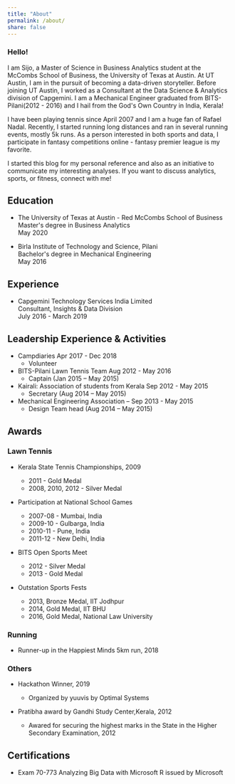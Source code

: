 ```yaml
---
title: "About"
permalink: /about/
share: false
---
```


### Hello! 

I am Sijo, a Master of Science in Business Analytics student at the McCombs School of Business, the University of Texas at Austin. 
At UT Austin, I am in the pursuit of becoming a data-driven storyteller. Before joining UT Austin, I worked as a Consultant at the Data Science & 
Analytics division of Capgemini. I am a Mechanical Engineer graduated from BITS-Pilani(2012 - 2016) and I hail from the God's Own Country in India, Kerala!  

I have been playing tennis since April 2007 and I am a huge fan of Rafael Nadal. Recently, I started running long distances and ran in several 
running events, mostly 5k runs. As a person interested in both sports and data, I participate in fantasy competitions online - fantasy premier league 
is my favorite. 

I started this blog for my personal reference and also as an initiative to communicate my interesting analyses. If you want to discuss analytics, 
sports, or fitness, connect with me! 

## Education

- The University of Texas at Austin - Red McCombs School of Business <br />
Master's degree in Business Analytics <br />
May 2020 <br />

- Birla Institute of Technology and Science, Pilani <br />
Bachelor's degree in Mechanical Engineering <br />
May 2016 <br />

## Experience

- Capgemini Technology Services India Limited <br />
Consultant, Insights & Data Division <br />
July 2016 - March 2019 <br />


## Leadership Experience & Activities

- Campdiaries Apr 2017 - Dec 2018
	* Volunteer 
- BITS-Pilani Lawn Tennis Team Aug 2012 - May 2016
	* Captain (Jan 2015 – May 2015) 
-  Kairali: Association of students from Kerala  Sep 2012 - May 2015
	* Secretary (Aug 2014 – May 2015)
-  Mechanical Engineering Association – Sep 2013 - May 2015
	* Design Team head (Aug 2014 – May 2015) 


## Awards

### Lawn Tennis 
- Kerala State Tennis Championships, 2009 <br />
	* 2011 - Gold Medal <br />
	* 2008, 2010, 2012 - Silver Medal <br />


- Participation at National School Games<br />
	* 2007-08 - Mumbai, India <br />
	* 2009-10 - Gulbarga, India <br />
	* 2010-11 - Pune, India <br />
	* 2011-12 - New Delhi, India <br />

- BITS Open Sports Meet 
	* 2012 - Silver Medal 
	* 2013 - Gold Medal 

- Outstation Sports Fests
	* 2013, Bronze Medal, IIT Jodhpur 
	* 2014, Gold Medal, IIT BHU
	* 2016, Gold Medal, National Law University 

### Running
- Runner-up in the Happiest Minds 5km run, 2018
	
### Others
- Hackathon Winner, 2019
	* Organized by yuuvis by Optimal Systems 
	
- Pratibha award by Gandhi Study Center,Kerala, 2012  <br />
	* Awared for securing the highest marks in the State in the Higher Secondary Examination, 2012 <br />


	

## Certifications

- Exam 70-773 Analyzing Big Data with Microsoft R issued by Microsoft


